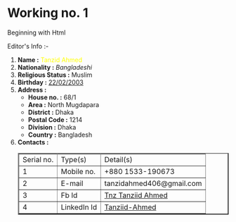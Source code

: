 # Working no. 1
Beginning with Html
<html><head>Editor's Info :-<head><br><body><ol type="1"><li><b>Name :</b> <span style="color:yellow">Tanzid Ahmed</span></li><li><b>Nationality :</b> <i>Bangladeshi</i></li><li><b>Religious Status :</b> Muslim</li><li><b>Birthday :</b> <u>22/02/2003</u></li><li><b>Address :</b> <ul type="circle"><li><b>House no. :</b> 68/1</li><li><b>Area :</b> North Mugdapara</li><li><b>District :</b> Dhaka</li><li><b>Postal Code :</b> 1214</li><li><b>Division :</b> Dhaka</li><li><b>Country :</b> Bangladesh</li></ul></li><li><b>Contacts :</b> 
<table border="2">
<tr><tr><td>Serial no.</td><td>Type(s)</td><td>Detail(s)</td></tr><tr><td>1</td><td>Mobile no.</td><td>+880 1533-190673</td></tr><tr><td>2</td><td>E-mail</td><td>tanzidahmed406@gmail.com</td></tr><tr><td>3</td><td>Fb Id</td><td><a href="https://www.facebook.com/tanziid.ahmed">Tnz Tanziid Ahmed</a></td></tr><tr><td>4</td><td>LinkedIn Id</td><td><a href="https://www.linkedin.com/in/tanziid-ahmed-086505213">Tanziid-Ahmed</a></td></tr></tr>
